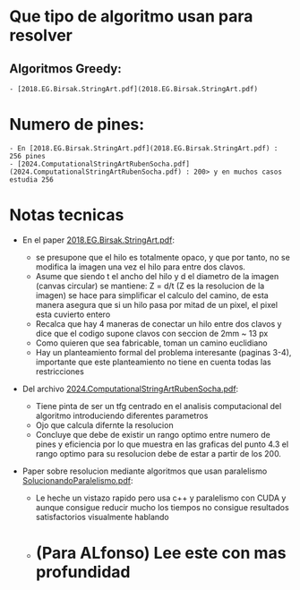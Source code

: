 # Que tipo de algoritmo usan para resolver

## Algoritmos Greedy:
    - [2018.EG.Birsak.StringArt.pdf](2018.EG.Birsak.StringArt.pdf)

# Numero de pines:
    - En [2018.EG.Birsak.StringArt.pdf](2018.EG.Birsak.StringArt.pdf) : 256 pines
    - [2024.ComputationalStringArtRubenSocha.pdf](2024.ComputationalStringArtRubenSocha.pdf) : 200> y en muchos casos estudia 256

# Notas tecnicas

- En el paper [2018.EG.Birsak.StringArt.pdf](2018.EG.Birsak.StringArt.pdf): 
    * se presupone que el hilo es totalmente opaco, y que por tanto, no se modifica la imagen una vez el hilo para entre dos clavos.
    * Asume que siendo t el ancho del hilo y d el diametro de la imagen (canvas circular) se mantiene: Z = d/t (Z es la resolucion de la imagen) se hace para simplificar el calculo del camino, de esta manera asegura que si un hilo pasa por mitad de un pixel, el pixel esta cuvierto entero
    * Recalca que hay 4 maneras de conectar un hilo entre dos clavos y dice que el codigo supone clavos con seccion de 2mm ~ 13 px
    * Como quieren que sea fabricable, toman un camino euclidiano
    * Hay un planteamiento formal del problema interesante (paginas 3-4), importante que este planteamiento no tiene en cuenta todas las restricciones

- Del archivo [2024.ComputationalStringArtRubenSocha.pdf](2024.ComputationalStringArtRubenSocha.pdf):
    * Tiene pinta de ser un tfg centrado en el analisis computacional del algoritmo introduciendo diferentes parametros
    * Ojo que calcula difernte la resolucion
    * Concluye que debe de existir un rango optimo entre numero de pines y eficiencia por lo que muestra en las graficas del punto 4.3 el rango optimo para su resolucion debe de estar a partir de los 200.

- Paper sobre resolucion mediante algoritmos que usan paralelismo [SolucionandoParalelismo.pdf](SolucionandoParalelismo.pdf): 
    - Le heche un vistazo rapido pero usa c++ y paralelismo con CUDA y aunque consigue reducir mucho los tiempos no consigue resultados satisfactorios visualmente hablando
    - # (Para ALfonso) Lee este con mas profundidad